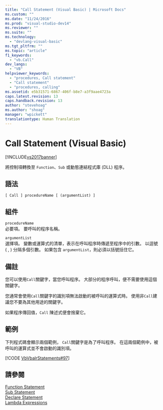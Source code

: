 ```yaml
---
title: "Call Statement (Visual Basic) | Microsoft Docs"
ms.custom: ""
ms.date: "11/24/2016"
ms.prod: "visual-studio-dev14"
ms.reviewer: ""
ms.suite: ""
ms.technology: 
  - "devlang-visual-basic"
ms.tgt_pltfrm: ""
ms.topic: "article"
f1_keywords: 
  - "vb.Call"
dev_langs: 
  - "VB"
helpviewer_keywords: 
  - "procedures, Call statement"
  - "Call statement"
  - "procedures, calling"
ms.assetid: e5b31571-6867-406f-b8e7-a3f9aae4723a
caps.latest.revision: 13
caps.handback.revision: 13
author: "stevehoag"
ms.author: "shoag"
manager: "wpickett"
translationtype: Human Translation
---
```

# Call Statement (Visual Basic)
[!INCLUDE[vs2017banner](../../../csharp/includes/vs2017banner.md)]

將控制項轉換至 `Function`、`Sub` 或動態連結程式庫 \(DLL\) 程序。  
  
## 語法  
  
```  
[ Call ] procedureName [ (argumentList) ]  
```  
  
## 組件  
 `procedureName`  
 必要項。  要呼叫的程序名稱。  
  
 `argumentList`  
 選擇項。  變數或運算式的清單，表示在呼叫程序時傳遞至程序中的引數。  以逗號 \( , \) 分隔多個引數。  如果包含 `argumentList`，則必須以括號括住它。  
  
## 備註  
 您可以使用`Call`關鍵字，當您呼叫程序。  大部分的程序呼叫，便不需要使用這個關鍵字。  
  
 您通常會使用`Call`關鍵字的識別項無法啟動的被呼叫的運算式時。  使用非`Call`建議您不要為其他用途的關鍵字。  
  
 如果程序傳回值，`Call` 陳述式便會捨棄它。  
  
## 範例  
 下列程式碼會顯示兩個範例， `Call`關鍵字是為了呼叫程序。  在這兩個範例中，被呼叫的運算式並不會啟動的識別項。  
  
 [!CODE [VbVbalrStatements#97](../CodeSnippet/VS_Snippets_VBCSharp/VbVbalrStatements#97)]  
  
## 請參閱  
 [Function Statement](../../../visual-basic/language-reference/statements/function-statement.md)   
 [Sub Statement](../../../visual-basic/language-reference/statements/sub-statement.md)   
 [Declare Statement](../../../visual-basic/language-reference/statements/declare-statement.md)   
 [Lambda Expressions](../../../visual-basic/programming-guide/language-features/procedures/lambda-expressions.md)